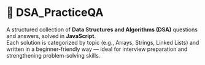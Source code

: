# 📘 DSA_PracticeQA

A structured collection of **Data Structures and Algorithms (DSA)** questions and answers, solved in **JavaScript**.  
Each solution is categorized by topic (e.g., Arrays, Strings, Linked Lists) and written in a beginner-friendly way — ideal for interview preparation and strengthening problem-solving skills.

